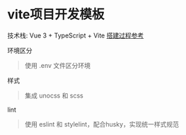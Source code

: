 # vite项目开发模板

技术栈: Vue 3 + TypeScript + Vite
[搭建过程参考](https://juejin.cn/book/7050063811973218341)

环境区分
> 使用 .env 文件区分环境

样式
> 集成 unocss 和 scss

lint
> 使用 eslint 和 stylelint，配合husky，实现统一样式规范